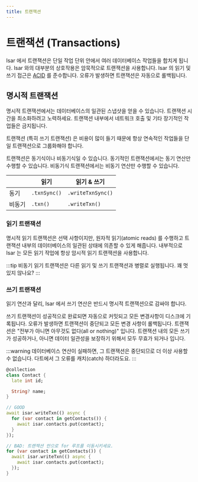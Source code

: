 ```yaml
---
title: 트랜잭션
---
```


# 트랜잭션 (Transactions)

Isar 에서 트랜잭션은 단일 작업 단위 안에서 여러 데이터베이스 작업들을 합치게 됩니다. Isar 와의 대부분의 상호작용은 암묵적으로 트랜잭션을 사용합니다. Isar 의 읽기 및 쓰기 접근은 [ACID](http://en.wikipedia.org/wiki/ACID) 를 준수합니다. 오류가 발생하면 트랜잭션은 자동으로 롤백됩니다.

## 명시적 트랜잭션

명시적 트랜잭션에서는 데이터베이스의 일관된 스냅샷을 얻을 수 있습니다. 트랜잭션 시간을 최소화하려고 노력하세요. 트랜잭션 내부에서 네트워크 호출 및 기타 장기적인 작업들은 금지됩니다.

트랜잭션 (특히 쓰기 트랜잭션) 은 비용이 많이 들기 때문에 항상 연속적인 작업들을 단일 트랜잭션으로 그룹화해야 합니다.

트랜잭션은 동기식이나 비동기식일 수 있습니다. 동기적인 트랜잭션에서는 동기 연산만 수행할 수 있습니다. 비동기식 트랜잭션에서는 비동기 연산만 수행할 수 있습니다.

|        | 읽기         | 읽기 & 쓰기       |
| ------ | ------------ | ----------------- |
| 동기   | `.txnSync()` | `.writeTxnSync()` |
| 비동기 | `.txn()`     | `.writeTxn()`     |

### 읽기 트랜잭션

명시적 읽기 트랜잭션은 선택 사항이지만, 원자적 읽기(atomic reads) 를 수행하고 트랜잭션 내부의 데이터베이스의 일관된 상태에 의존할 수 있게 해줍니다. 내부적으로 Isar 는 모든 읽기 작업에 항상 암시적 읽기 트랜잭션을 사용합니다.

:::tip
비동기 읽기 트랜잭션은 다른 읽기 및 쓰기 트랜잭션과 병렬로 실행됩니다. 꽤 멋있지 않나요?
:::

### 쓰기 트랜잭션

읽기 연산과 달리, Isar 에서 쓰기 연산은 반드시 명시적 트랜잭션으로 감싸야 합니다.

쓰기 트랜잭션이 성공적으로 완료되면 자동으로 커밋되고 모든 변경사항이 디스크에 기록됩니다. 오류가 발생하면 트랜잭션이 중단되고 모든 변경 사항이 롤백됩니다. 트랜잭션은 "전부가 아니면 아무것도 없다(all or nothing)" 입니다. 트랜잭션 내의 모든 쓰기가 성공하거나, 아니면 데이터 일관성을 보장하기 위해서 모두 무효가 되거나 입니다.

:::warning
데이터베이스 연산이 실패하면, 그 트랜잭션은 중단되므로 더 이상 사용할 수 없습니다. 다트에서 그 오류를 캐치(catch) 하더라도요.
:::

```dart
@collection
class Contact {
  late int id;

  String? name;
}

// GOOD
await isar.writeTxn(() async {
  for (var contact in getContacts()) {
    await isar.contacts.put(contact);
  }
});

// BAD: 트랜잭션 안으로 for 루프를 이동시키세요.
for (var contact in getContacts()) {
  await isar.writeTxn(() async {
    await isar.contacts.put(contact);
  });
}
```
